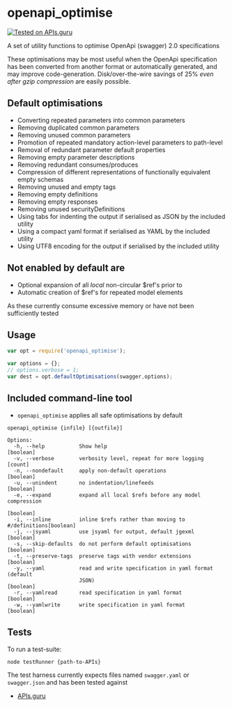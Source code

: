 # openapi_optimise

[![Tested on APIs.guru](https://api.apis.guru/badges/tested_on.svg)](https://APIs.guru)

A set of utility functions to optimise OpenApi (swagger) 2.0 specifications

These optimisations may be most useful when the OpenApi specification has been converted from another format or
automatically generated, and may improve code-generation. Disk/over-the-wire savings of 25% *even after gzip compression* are easily possible.

## Default optimisations

* Converting repeated parameters into common parameters
* Removing duplicated common parameters
* Removing unused common parameters
* Promotion of repeated mandatory action-level parameters to path-level
* Removal of redundant parameter default properties
* Removing empty parameter descriptions
* Removing redundant consumes/produces
* Compression of different representations of functionally equivalent empty schemas
* Removing unused and empty tags
* Removing empty definitions
* Removing empty responses
* Removing unused securityDefinitions
* Using tabs for indenting the output if serialised as JSON by the included utility
* Using a compact yaml format if serialised as YAML by the included utility
* Using UTF8 encoding for the output if serialised by the included utility

## Not enabled by default are

* Optional expansion of all *local* non-circular $ref's prior to
* Automatic creation of $ref's for repeated model elements

As these currently consume excessive memory or have not been sufficiently tested

## Usage

````javascript
var opt = require('openapi_optimise');

var options = {};
// options.verbose = 1;
var dest = opt.defaultOptimisations(swagger,options);
````

## Included command-line tool

* `openapi_optimise` applies all safe optimisations by default

````
openapi_optimise {infile} [{outfile}]

Options:
  -h, --help           Show help                                       [boolean]
  -v, --verbose        verbosity level, repeat for more logging          [count]
  -n, --nondefault     apply non-default operations                    [boolean]
  -u, --unindent       no indentation/linefeeds                        [boolean]
  -e, --expand         expand all local $refs before any model compression
                                                                       [boolean]
  -i, --inline         inline $refs rather than moving to #/definitions[boolean]
  -j, --jsyaml         use jsyaml for output, default jgexml           [boolean]
  -s, --skip-defaults  do not perform default optimisations            [boolean]
  -t, --preserve-tags  preserve tags with vendor extensions            [boolean]
  -y, --yaml           read and write specification in yaml format (default
                       JSON)                                           [boolean]
  -r, --yamlread       read specification in yaml format               [boolean]
  -w, --yamlwrite      write specification in yaml format              [boolean]
````

## Tests

To run a test-suite:

````
node testRunner {path-to-APIs}
````

The test harness currently expects files named `swagger.yaml` or `swagger.json` and has been tested against

* [APIs.guru](https://github.com/APIs-guru/openapi-directory)

